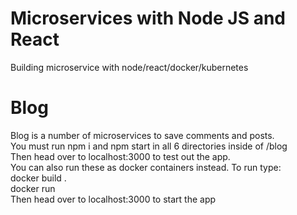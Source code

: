 # Microservices with Node JS and React

Building microservice with node/react/docker/kubernetes

# Blog

Blog is a number of microservices to save comments and posts.   
You must run npm i and npm start in all 6 directories inside of /blog   
Then head over to localhost:3000 to test out the app.   
You can also run these as docker containers instead.  To run type:  
docker build .    
docker run <WHATEVER IMAGE ID DOCKER BUILD GAVE YOU>    
Then head over to localhost:3000 to start the app
